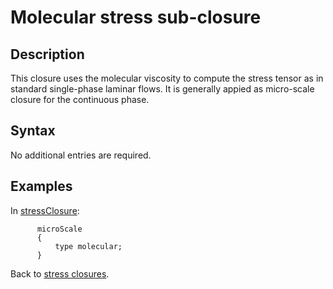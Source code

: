 Molecular stress sub-closure
==

Description
--
This closure uses the molecular viscosity to compute the stress tensor as in standard
single-phase laminar flows. It is generally appied as micro-scale closure for
the continuous phase.

Syntax
--
No additional entries are required.

Examples
--
In [stressClosure](../../ClsStress.md):

```
      microScale
      {
          type molecular;
      }
```

Back to [stress closures](../../ClsStress.md).
